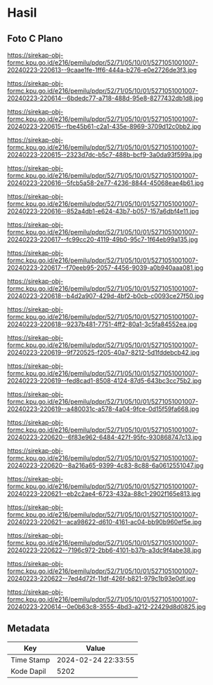# Hasil

## Foto C Plano

https://sirekap-obj-formc.kpu.go.id/e216/pemilu/pdpr/52/71/05/10/01/5271051001007-20240223-220613--9caae1fe-1ff6-444a-b276-e0e2726de3f3.jpg

https://sirekap-obj-formc.kpu.go.id/e216/pemilu/pdpr/52/71/05/10/01/5271051001007-20240223-220614--6bdedc77-a718-488d-95e8-8277432db1d8.jpg

https://sirekap-obj-formc.kpu.go.id/e216/pemilu/pdpr/52/71/05/10/01/5271051001007-20240223-220615--fbe45b61-c2a1-435e-8969-3709d12c0bb2.jpg

https://sirekap-obj-formc.kpu.go.id/e216/pemilu/pdpr/52/71/05/10/01/5271051001007-20240223-220615--2323d7dc-b5c7-488b-bcf9-3a0da93f599a.jpg

https://sirekap-obj-formc.kpu.go.id/e216/pemilu/pdpr/52/71/05/10/01/5271051001007-20240223-220616--5fcb5a58-2e77-4236-8844-45068eae4b61.jpg

https://sirekap-obj-formc.kpu.go.id/e216/pemilu/pdpr/52/71/05/10/01/5271051001007-20240223-220616--852a4db1-e624-43b7-b057-157a6dbf4e11.jpg

https://sirekap-obj-formc.kpu.go.id/e216/pemilu/pdpr/52/71/05/10/01/5271051001007-20240223-220617--fc99cc20-4119-49b0-95c7-1f64eb99a135.jpg

https://sirekap-obj-formc.kpu.go.id/e216/pemilu/pdpr/52/71/05/10/01/5271051001007-20240223-220617--f70eeb95-2057-4456-9039-a0b940aaa081.jpg

https://sirekap-obj-formc.kpu.go.id/e216/pemilu/pdpr/52/71/05/10/01/5271051001007-20240223-220618--b4d2a907-429d-4bf2-b0cb-c0093ce27f50.jpg

https://sirekap-obj-formc.kpu.go.id/e216/pemilu/pdpr/52/71/05/10/01/5271051001007-20240223-220618--9237b481-7751-4ff2-80a1-3c5fa84552ea.jpg

https://sirekap-obj-formc.kpu.go.id/e216/pemilu/pdpr/52/71/05/10/01/5271051001007-20240223-220619--9f720525-f205-40a7-8212-5d1fddebcb42.jpg

https://sirekap-obj-formc.kpu.go.id/e216/pemilu/pdpr/52/71/05/10/01/5271051001007-20240223-220619--fed8cad1-8508-4124-87d5-643bc3cc75b2.jpg

https://sirekap-obj-formc.kpu.go.id/e216/pemilu/pdpr/52/71/05/10/01/5271051001007-20240223-220619--a480031c-a578-4a04-9fce-0d15f59fa668.jpg

https://sirekap-obj-formc.kpu.go.id/e216/pemilu/pdpr/52/71/05/10/01/5271051001007-20240223-220620--6f83e962-6484-427f-95fc-930868747c13.jpg

https://sirekap-obj-formc.kpu.go.id/e216/pemilu/pdpr/52/71/05/10/01/5271051001007-20240223-220620--8a216a65-9399-4c83-8c88-6a0612551047.jpg

https://sirekap-obj-formc.kpu.go.id/e216/pemilu/pdpr/52/71/05/10/01/5271051001007-20240223-220621--eb2c2ae4-6723-432a-88c1-2902f165e813.jpg

https://sirekap-obj-formc.kpu.go.id/e216/pemilu/pdpr/52/71/05/10/01/5271051001007-20240223-220621--aca98622-d610-4161-ac04-bb90b960ef5e.jpg

https://sirekap-obj-formc.kpu.go.id/e216/pemilu/pdpr/52/71/05/10/01/5271051001007-20240223-220622--7196c972-2bb6-4101-b37b-a3dc9f4abe38.jpg

https://sirekap-obj-formc.kpu.go.id/e216/pemilu/pdpr/52/71/05/10/01/5271051001007-20240223-220622--7ed4d72f-11df-426f-b821-979c1b93e0df.jpg

https://sirekap-obj-formc.kpu.go.id/e216/pemilu/pdpr/52/71/05/10/01/5271051001007-20240223-220614--0e0b63c8-3555-4bd3-a212-22429d8d0825.jpg


## Metadata

| Key        | Value               |
| ---------- | ------------------- |
| Time Stamp | 2024-02-24 22:33:55 |
| Kode Dapil | 5202                |



